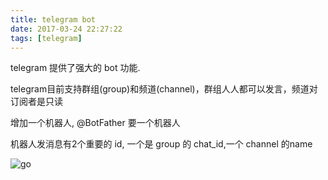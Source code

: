```yaml
---
title: telegram bot
date: 2017-03-24 22:27:22
tags: [telegram]
---
```


telegram 提供了强大的 bot 功能. 

telegram目前支持群组(group)和频道(channel)，群组人人都可以发言，频道对订阅者是只读

增加一个机器人, @BotFather 要一个机器人

机器人发消息有2个重要的 id, 一个是 group 的 chat_id,一个 channel 的name

![go](/uploads/go-telegram.png)